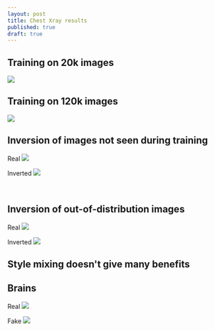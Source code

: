 ```yaml
---
layout: post
title: Chest Xray results
published: true
draft: true
---
```



## Training on 20k images

![](https://i.imgur.com/GwHH4qK.jpg)




## Training on 120k images

![](https://i.imgur.com/eRd9h0E.jpg)


## Inversion of images not seen during training 


Real
![](https://i.imgur.com/NDnvPjE.png)

Inverted
![](https://i.imgur.com/6cwRGT6.jpg)


![]()
![]()

## Inversion of out-of-distribution images


Real
![](https://i.imgur.com/Ylj2ca8.jpg)

Inverted
![](https://i.imgur.com/SvOdZHq.jpg)


## Style mixing doesn't give many benefits


## Brains

Real
![](https://i.imgur.com/samY1tk.jpg)

Fake
![](https://i.imgur.com/ypld3Jw.jpg)


